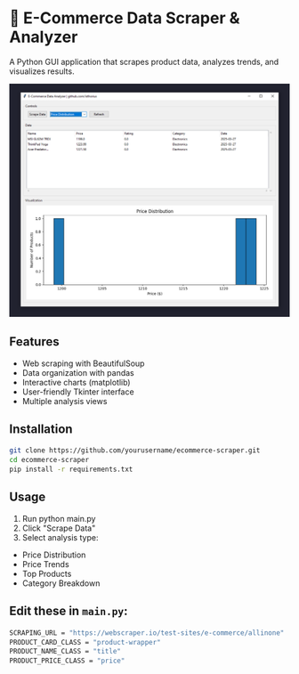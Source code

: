 # 🛒 E-Commerce Data Scraper & Analyzer

A Python GUI application that scrapes product data, analyzes trends, and visualizes results.

<img src="images/price-chart-generator.png" width="600" alt="App Screenshot">

## Features
- Web scraping with BeautifulSoup
- Data organization with pandas
- Interactive charts (matplotlib)
- User-friendly Tkinter interface
- Multiple analysis views

## Installation
```bash
git clone https://github.com/yourusername/ecommerce-scraper.git
cd ecommerce-scraper
pip install -r requirements.txt
```

## Usage
1. Run python main.py
2. Click "Scrape Data"
3. Select analysis type:
- Price Distribution
- Price Trends
- Top Products
- Category Breakdown

## Edit these in ```main.py```:
```bash
SCRAPING_URL = "https://webscraper.io/test-sites/e-commerce/allinone"
PRODUCT_CARD_CLASS = "product-wrapper"
PRODUCT_NAME_CLASS = "title" 
PRODUCT_PRICE_CLASS = "price"
```
